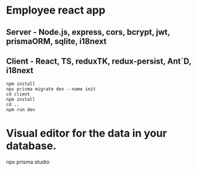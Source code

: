 # Employee react app

## Server - Node.js, express, cors, bcrypt, jwt, prismaORM, sqlite, i18next
## Client - React, TS, reduxTK, redux-persist, Ant`D, i18next

```
npm install
npx prisma migrate dev --name init
cd client
npm install
cd .. 
npm run dev
```
# Visual editor for the data in your database.
npx prisma studio


